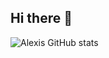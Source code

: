## Hi there 👋

<!--
**AlexisMendozaS/AlexisMendozaS** is a ✨ _special_ ✨ repository because its `README.md` (this file) appears on your GitHub profile.

Here are some ideas to get you started:

- 🔭 I’m currently working on ...
- 🌱 I’m currently learning ...
- 👯 I’m looking to collaborate on ...
- 🤔 I’m looking for help with ...
- 💬 Ask me about ...
- 📫 How to reach me: ...
- 😄 Pronouns: ...
- ⚡ Fun fact: ...
-->

![Alexis GitHub stats](https://github-readme-stats.vercel.app/api?username=alexismendozas&show_icons=true&theme=vue-dark)
